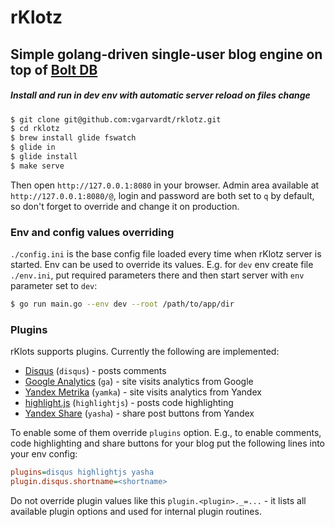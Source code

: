 # rKlotz

## Simple golang-driven single-user blog engine on top of [Bolt DB](https://github.com/boltdb/bolt)

##### Install and run in dev env with automatic server reload on files change

```sh
$ git clone git@github.com:vgarvardt/rklotz.git
$ cd rklotz
$ brew install glide fswatch
$ glide in
$ glide install
$ make serve
```
Then open `http://127.0.0.1:8080` in your browser. Admin area available at `http://127.0.0.1:8080/@`, login and password are both set to `q` by default, so don't forget to override and change it on production.

### Env and config values overriding

`./config.ini` is the base config file loaded every time when rKlotz server is started.
Env can be used to override its values. E.g. for `dev` env create file `./env.ini`, put
required parameters there and then start server with `env` parameter set to `dev`:

```sh
$ go run main.go --env dev --root /path/to/app/dir
```

### Plugins

rKlots supports plugins. Currently the following are implemented:

* [Disqus](https://disqus.com/) (`disqus`) - posts comments
* [Google Analytics](http://www.google.com/analytics/) (`ga`) - site visits analytics from Google
* [Yandex Metrika](https://metrika.yandex.ru/) (`yamka`) - site visits analytics from Yandex
* [highlight.js](https://highlightjs.org/) (`highlightjs`) - posts code highlighting
* [Yandex Share](https://tech.yandex.ru/share/) (`yasha`) - share post buttons from Yandex

To enable some of them override `plugins` option. E.g., to enable comments, code highlighting
and share buttons for your blog put the following lines into your env config:

```ini
plugins=disqus highlightjs yasha
plugin.disqus.shortname=<shortname>
```

Do not override plugin values like this `plugin.<plugin>._=...` - it lists all available plugin options
and used for internal plugin routines.
